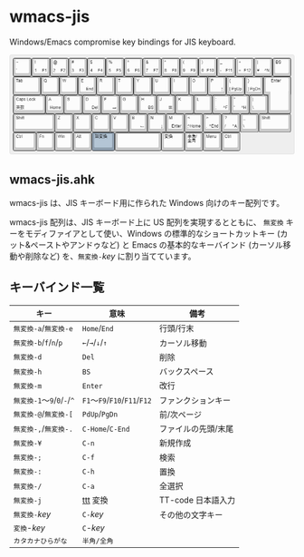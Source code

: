 # wmacs-jis

Windows/Emacs compromise key bindings for JIS keyboard.

![wmacs-jis](img/keyboard-layout.png)

## wmacs-jis.ahk

wmacs-jis は、JIS キーボード用に作られた Windows 向けのキー配列です。

wmacs-jis 配列は、JIS キーボード上に US 配列を実現するとともに、 `無変換` キーをモディファイアとして使い、Windows の標準的なショートカットキー (カット&ペーストやアンドゥなど) と Emacs の基本的なキーバインド (カーソル移動や削除など) を、`無変換-`*key* に割り当てています。

## キーバインド一覧

| キー | 意味 | 備考 |
|----|----|----|
| `無変換-a`/`無変換-e` | `Home`/`End` | 行頭/行末 |
| `無変換-b`/`f`/`n`/`p` | `←`/`→`/`↓`/`↑` | カーソル移動 |
| `無変換-d` | `Del` | 削除 |
| `無変換-h` | `BS` | バックスペース |
| `無変換-m` | `Enter` | 改行 |
| `無変換-1`～`9`/`0`/`-`/`^` | `F1`～`F9`/`F10`/`F11`/`F12` | ファンクションキー |
| `無変換-@`/`無変換-[` | `PdUp`/`PgDn` | 前/次ページ |
| `無変換-,`/`無変換-.` | `C-Home`/`C-End` | ファイルの先頭/末尾 |
| `無変換-¥` | `C-n` | 新規作成 |
| `無変換-;` | `C-f` | 検索 |
| `無変換-:` | `C-h` | 置換 |
| `無変換-/` | `C-a` | 全選択 |
| `無変換-j` | [ttt](https://github.com/yoyuse/ttt) 変換 | TT-code 日本語入力 |
| `無変換-`*key* | `C-`*key* | その他の文字キー |
| `変換`-*key* | `C`-*key* | |
| `カタカナひらがな` | `半角/全角` | |
